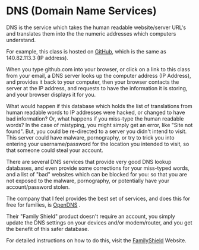 # DNS (Domain Name Services)
DNS is the service which takes the human readable website/server URL's and translates them into the the numeric addresses which computers understand.

For example, this class is hosted on [GitHub](https://github.com), which is the same as 140.82.113.3 (IP address).

When you type github.com into your browser, or click on a link to this class from your email, a DNS server looks up the computer address (IP Address), and provides it back to your computer, then your browser contacts the server at the IP address, and requests to have the information it is storing, and your browser displays it for you.

What would happen if this database which holds the list of translations from human readable words to IP addresses were hacked, or changed to have bad information?  Or, what happens if you miss-type the human readable words?  In the case of mistyping, you might simply get an error, like "Site not found".  But, you could be re-directed to a server you didn't intend to visit.  This server could have malware, pornography, or try to trick you into entering your username/password for the location you intended to visit, so that someone could steal your account.

There are several DNS services that provide very good DNS lookup databases, and even provide some corrections for your miss-typed words, and a list of "bad" websites which can be blocked for you: so that you are not exposed to the malware, pornography, or potentially have your account/password stolen.

The company that I feel provides the best set of services, and does this for free for families, is [OpenDNS](https://opendns.com) .

Their "Family Shield" product doesn't require an account, you simply update the DNS settings on your devices and/or modem/router, and you get the benefit of this safer database.

For detailed instructions on how to do this, visit the [FamilyShield](https://www.opendns.com/setupguide/#familyshield) Website.

